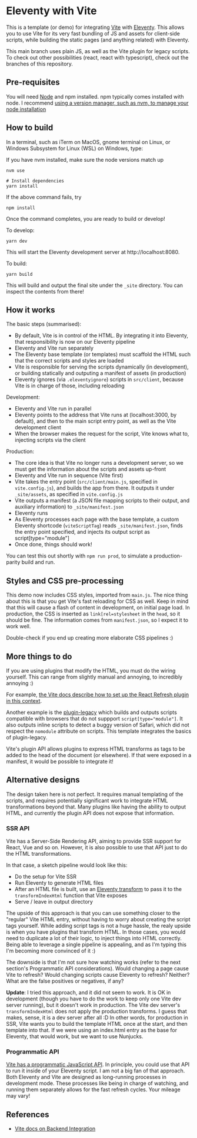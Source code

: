 # Eleventy with Vite

This is a template (or demo) for integrating [Vite](https://vitejs.dev) with [Eleventy](https://www.11ty.dev/). This allows you to use Vite for its very fast bundling of JS and assets for client-side scripts, while building the static pages (and anything related) with Eleventy.

This main branch uses plain JS, as well as the Vite plugin for legacy scripts. To check out other possibilities (react, react with typescript), check out the branches of this repository.

## Pre-requisites

You will need [Node](https://nodejs.org/en/download/) and npm installed. npm typically comes installed with node. I recommend [using a version manager, such as nvm, to manage your node installation](https://github.com/nvm-sh/nvm)

## How to build

In a terminal, such as iTerm on MacOS, gnome terminal on Linux, or Windows Subsystem for Linux (WSL) on Windows, type:

If you have nvm installed, make sure the node versions match up

```shell
nvm use
```

```shell
# Install dependencies
yarn install
```

If the above command fails, try

```shell
npm install
```

Once the command completes, you are ready to build or develop!

To develop:

```shell
yarn dev
```

This will start the Eleventy development server at http://localhost:8080.

To build:

```shell
yarn build
```

This will build and output the final site under the `_site` directory. You can inspect the contents from there!

## How it works

The basic steps (summarised):
- By default, Vite is in control of the HTML. By integrating it into Eleventy, that responsibility is now on our Eleventy pipeline
- Eleventy and Vite run separately
- The Eleventy base template (or templates) must scaffold the HTML such that the correct scripts and styles are loaded
- Vite is responsible for serving the scripts dynamically (in development), or building statically and outputing a manifest of assets (in production)
- Eleventy ignores (via `.eleventyignore`) scripts in `src/client`, because Vite is in charge of those, including reloading

Development:
- Eleventy and Vite run in parallel
- Eleventy points to the address that Vite runs at (localhost:3000, by default), and then to the main script entry point, as well as the Vite development client
- When the browser makes the request for the script, Vite knows what to, injecting scripts via the client

Production:
- The core idea is that Vite no longer runs a development server, so we must get the information about the scripts and assets up-front
- Eleventy and Vite run in sequence (Vite first)
- Vite takes the entry point (`src/client/main.js`, specified in `vite.config.js`), and builds the app from there. It outputs it under `_site/assets`, as specified in `vite.config.js`
- Vite outputs a manifest (a JSON file mapping scripts to their output, and auxiliary information) to `_site/manifest.json`
- Eleventy runs
- As Eleventy processes each page with the base template, a custom Eleventy shortcode (`viteScriptTag`) reads `_site/manifest.json`, finds the entry point specified, and injects its output script as script[type="module"]
- Once done, things should work!

You can test this out shortly with `npm run prod`, to simulate a production-parity build and run.

## Styles and CSS pre-processing

This demo now includes CSS styles, imported from `main.js`. The nice thing about this is that you get Vite's fast reloading for CSS as well. Keep in mind that this will cause a flash of content in development, on initial page load. In production, the CSS is inserted as `link[rel=stylesheet` in the `head`, so it should be fine. The information comes from `manifest.json`, so I expect it to work well.

Double-check if you end up creating more elaborate CSS pipelines :)

## More things to do

If you are using plugins that modify the HTML, you must do the wiring yourself. This can range from slightly manual and annoying, to incredibly annoying :)

For example, [the Vite docs describe how to set up the React Refresh plugin in this context](https://vitejs.dev/guide/backend-integration.html#backend-integration).

Another example is the [plugin-legacy](https://vitejs.dev/plugins/#vitejs-plugin-legacy) which builds and outputs scripts compatible with browsers that do not suppport `script[type="module"]`. It also outputs inline scripts to detect a buggy version of Safari, which did not respect the `nomodule` attribute on scripts. This template integrates the basics of plugin-legacy.

Vite's plugin API allows plugins to express HTML transforms as tags to be added to the head of the document (or elsewhere). If that were exposed in a manifest, it would be possible to integrate it!

## Alternative designs

The design taken here is not perfect. It requires manual templating of the scripts, and requires potentially significant work to integrate HTML transformations beyond that. Many plugins like having the ability to output HTML, and currently the plugin API does not expose that information.

### SSR API

Vite has a Server-Side Rendering API, aiming to provide SSR support for React, Vue and so on. However, it is also possible to use that API just to do the HTML transformations.

In that case, a sketch pipeline would look like this:
- Do the setup for Vite SSR
- Run Eleventy to generate HTML files
- After an HTML file is built, use an [Eleventy transform](https://www.11ty.dev/docs/config/#transforms) to pass it to the `transformIndexHtml` function that Vite exposes
- Serve / leave in output directory

The upside of this approach is that you can use something closer to the "regular" Vite HTML entry, without having to worry about creating the script tags yourself. While adding script tags is not a huge hassle, the realy upside is when you have plugins that transform HTML. In those cases, you would need to duplicate a lot of their logic, to inject things into HTML correctly. Being able to leverage a single pipeline is appealing, and as I'm typing this I'm becoming more convinced of it :)

The downside is that I'm not sure how watching works (refer to the next section's Programmatic API considerations). Would changing a page cause Vite to refresh? Would changing scripts cause Eleventy to refresh? Neither? What are the false positives or negatives, if any?

**Update**: I tried this approach, and it did not seem to work. It is OK in development (though you have to do the work to keep only one Vite dev server running), but it doesn't work in production. The Vite dev server's `transformIndexHtml` does not apply the production transforms. I guess that makes, sense, it is a dev server after all :D In other words, for production in SSR, Vite wants you to build the template HTML once at the start, and then template into that. If we were using an index.html entry as the base for Eleventy, that would work, but we want to use Nunjucks.

### Programmatic API

[Vite has a programmatic JavaScript API](https://vitejs.dev/guide/api-javascript.html). In principle, you could use that API to run it inside of your Eleventy script. I am not a big fan of that approach. Both Eleventy and Vite are designed as long-running processes in development mode. These processes like being in charge of watching, and running them separately allows for the fast refresh cycles. Your mileage may vary!

## References

 - [Vite docs on Backend Integration](https://vitejs.dev/guide/backend-integration.html)
